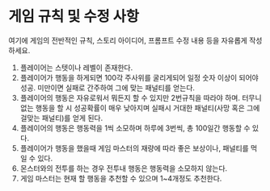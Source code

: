 # 게임 규칙 및 수정 사항

여기에 게임의 전반적인 규칙, 스토리 아이디어, 프롬프트 수정 내용 등을 자유롭게 작성하세요.

1. 플레이어는 스텟이나 레벨이 존재한다.
2. 플레이어가 행동을 하게되면 100각 주사위를 굴리게되어 일정 숫자 이상이 되어야 성공. 미만이면 실패로 간주하여 그에 맞는 패널티를 얻는다.
3. 플레이어의 행동은 자유로워서 뭐든지 할 수 있지만 2번규칙을 따라야 하며. 터무니없는 행동을 할 시 성공확률이 매우 낮아지며 실패시 거대한 패널티(사망 혹은 그에 걸맞는 패널티)를 얻게 된다.
4. 플레이어의 행동은 행동력을 1씩 소모하며 하루에 3번씩, 총 100일간 행동할 수 있다.
5. 플레이어가 행동을 했을때 게임 마스터의 재량에 따라 좋은 보상이나, 패널티를 먹일 수 있다.
6. 몬스터와의 전투를 하는 경우 전투내 행동은 행동력을 소모하지 않는다.
7. 게임 마스터는 현재 할 행동을 추천할 수 있으며 1~4개정도 추천한다.